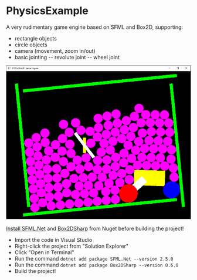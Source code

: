 

# PhysicsExample
A very rudimentary game engine based on SFML and Box2D, supporting:

 - rectangle objects
 - circle objects
 - camera (movement, zoom in/out)
 - basic jointing
 -- revolute joint
 -- wheel joint

![A screenshot of the running application](screen.png "")

[Install SFML.Net](https://www.nuget.org/packages/SFML.Net) and [Box2DSharp](https://www.nuget.org/packages/Box2DSharp) from Nuget before building the project!

 - Import the code in Visual Studio 
 - Right-click the project from "Solution Explorer"
 - Click "Open in Terminal"
 - Run the command `dotnet add package SFML.Net --version 2.5.0`
 - Run the command `dotnet add package Box2DSharp --version 0.6.0`
 - Build the project!

